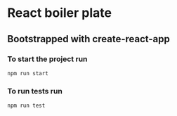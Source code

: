 
# React boiler plate

## Bootstrapped with create-react-app

### To start the project run

`npm run start`

### To run tests run 

`npm run test`
